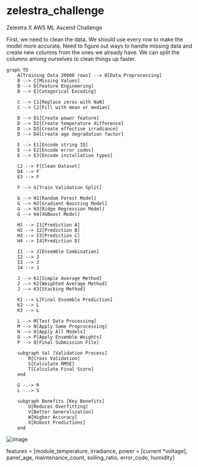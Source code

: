# zelestra_challenge
 Zelestra X AWS ML Ascend Challenge  
 
 First, we need to clean the data. We should use every row to make the model more accurate. Need to figure out ways to handle missing data and create new columns from the ones we already have. We can split the columns among ourselves to clean things up faster.  
 
``` mermaid
graph TD
    A[Training Data 20000 rows] --> B[Data Preprocessing]
    B --> C[Missing Values]
    B --> D[Feature Engineering]
    B --> E[Categorical Encoding]
    
    C --> C1[Replace zeros with NaN]
    C --> C2[Fill with mean or median]
    
    D --> D1[Create power feature]
    D --> D2[Create temperature difference]
    D --> D3[Create effective irradiance]
    D --> D4[Create age degradation factor]
    
    E --> E1[Encode string ID]
    E --> E2[Encode error codes]
    E --> E3[Encode installation types]
    
    C2 --> F[Clean Dataset]
    D4 --> F
    E3 --> F
    
    F --> G[Train Validation Split]
    
    G --> H1[Random Forest Model]
    G --> H2[Gradient Boosting Model]
    G --> H3[Ridge Regression Model]
    G --> H4[XGBoost Model]
    
    H1 --> I1[Prediction A]
    H2 --> I2[Prediction B]
    H3 --> I3[Prediction C]
    H4 --> I4[Prediction D]
    
    I1 --> J[Ensemble Combination]
    I2 --> J
    I3 --> J
    I4 --> J
    
    J --> K1[Simple Average Method]
    J --> K2[Weighted Average Method]
    J --> K3[Stacking Method]
    
    K1 --> L[Final Ensemble Prediction]
    K2 --> L
    K3 --> L
    
    L --> M[Test Data Processing]
    M --> N[Apply Same Preprocessing]
    N --> O[Apply All Models]
    O --> P[Apply Ensemble Weights]
    P --> Q[Final Submission File]
    
    subgraph Val [Validation Process]
        R[Cross Validation]
        S[Calculate RMSE]
        T[Calculate Final Score]
    end
    
    G -.-> R
    L -.-> S
    
    subgraph Benefits [Key Benefits]
        U[Reduces Overfitting]
        V[Better Generalization]
        W[Higher Accuracy]
        X[Robust Predictions]
    end
```

![image](https://github.com/user-attachments/assets/bfa2a37e-ddc0-4c48-8992-2553ad848414)


features = [module_temperature, irradiance, power = [current *voltage], panel_age, maintenance_count, soiling_ratio, error_code, humidity]



